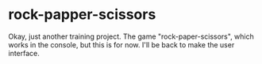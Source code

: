 # rock-papper-scissors
Okay, just another training project. The game "rock-paper-scissors", which works in the console, but this is for now. I'll be back to make the user interface.